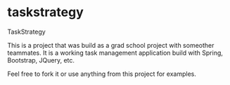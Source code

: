taskstrategy
============

TaskStrategy

This is a project that was build as a grad school project with someother teammates.  It is a working task management application build with Spring, Bootstrap, JQuery, etc. 

Feel free to fork it or use anything from this project for examples.
